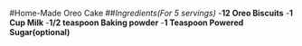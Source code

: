 #Home-Made Oreo Cake
##*Ingredients(For 5 servings)*
-**12 Oreo Biscuits**
-**1 Cup Milk**
-**1/2 teaspoon Baking powder**
-**1 Teaspoon Powered Sugar(optional)**